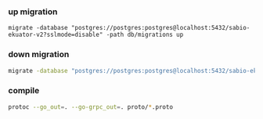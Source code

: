 ### up migration
```shell
migrate -database "postgres://postgres:postgres@localhost:5432/sabio-ekuator-v2?sslmode=disable" -path db/migrations up
```

### down migration
```bash
migrate -database "postgres://postgres:postgres@localhost:5432/sabio-ekuator-v2?sslmode=disable" -path db/migrations down
```

### compile
```bash
protoc --go_out=. --go-grpc_out=. proto/*.proto
```